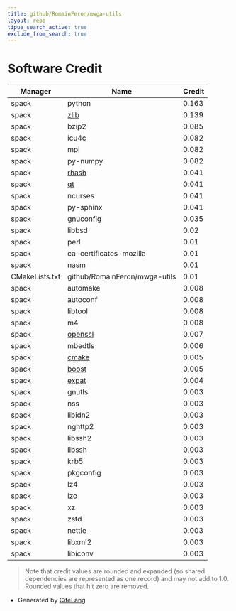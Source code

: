 ```yaml
---
title: github/RomainFeron/mwga-utils
layout: repo
tipue_search_active: true
exclude_from_search: true
---
```

# Software Credit

|Manager|Name|Credit|
|-------|----|------|
|spack|python|0.163|
|spack|[zlib](https://zlib.net)|0.139|
|spack|bzip2|0.085|
|spack|icu4c|0.082|
|spack|mpi|0.082|
|spack|py-numpy|0.082|
|spack|[rhash](https://sourceforge.net/projects/rhash/)|0.041|
|spack|[qt](https://qt.io)|0.041|
|spack|ncurses|0.041|
|spack|py-sphinx|0.041|
|spack|gnuconfig|0.035|
|spack|libbsd|0.02|
|spack|perl|0.01|
|spack|ca-certificates-mozilla|0.01|
|spack|nasm|0.01|
|CMakeLists.txt|github/RomainFeron/mwga-utils|0.01|
|spack|automake|0.008|
|spack|autoconf|0.008|
|spack|libtool|0.008|
|spack|m4|0.008|
|spack|[openssl](https://www.openssl.org)|0.007|
|spack|mbedtls|0.006|
|spack|[cmake](https://www.cmake.org)|0.005|
|spack|[boost](https://www.boost.org)|0.005|
|spack|[expat](https://libexpat.github.io/)|0.004|
|spack|gnutls|0.003|
|spack|nss|0.003|
|spack|libidn2|0.003|
|spack|nghttp2|0.003|
|spack|libssh2|0.003|
|spack|libssh|0.003|
|spack|krb5|0.003|
|spack|pkgconfig|0.003|
|spack|lz4|0.003|
|spack|lzo|0.003|
|spack|xz|0.003|
|spack|zstd|0.003|
|spack|nettle|0.003|
|spack|libxml2|0.003|
|spack|libiconv|0.003|


> Note that credit values are rounded and expanded (so shared dependencies are represented as one record) and may not add to 1.0. Rounded values that hit zero are removed.


- Generated by [CiteLang](https://github.com/vsoch/citelang)
